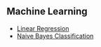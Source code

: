   ## Machine Learning
  * [Linear Regression](Linear%20Regression/linear-regression.md)
  * [Naive Bayes Classification](Naive%20Bayes%20Classification/naive-bayes-classification.md)
